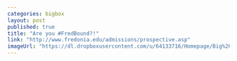 ```yaml
---
categories: bigbox
layout: post
published: true
title: "Are you #FredBound?!"
link: "http://www.fredonia.edu/admissions/prospective.asp"
imageUrl: "https://dl.dropboxusercontent.com/u/64133716/Homepage/Big%20Boxes/fredbound.jpg"
---
```


